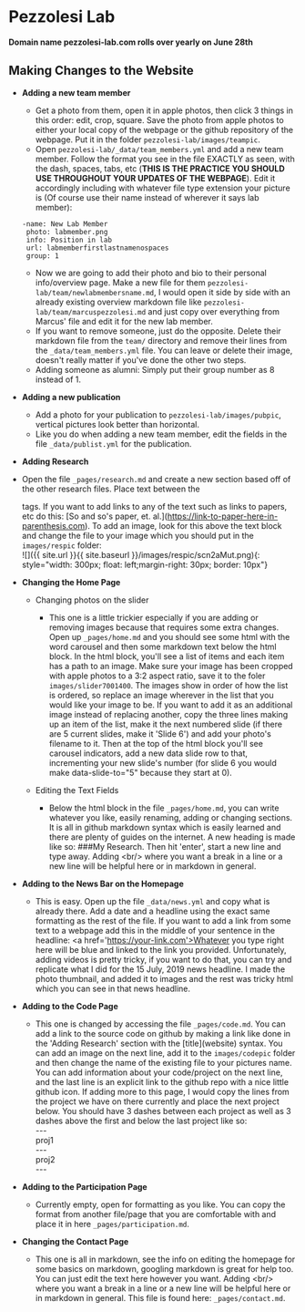 # Pezzolesi Lab

**Domain name pezzolesi-lab.com rolls over yearly on June 28th**

## Making Changes to the Website
* **Adding a new team member**
  * Get a photo from them, open it in apple photos, then click 3 things in this order: edit, crop, square. Save the photo from apple photos to either your local copy of the webpage or the github repository of the webpage. Put it in the folder `pezzolesi-lab/images/teampic`.
  * Open `pezzolesi-lab/_data/team_members.yml` and add a new team member. Follow the format you see in the file EXACTLY as seen, with the dash, spaces, tabs, etc (**THIS IS THE PRACTICE YOU SHOULD USE THROUGHOUT YOUR UPDATES OF THE WEBPAGE**). Edit it accordingly including with whatever file type extension your picture is (Of course use their name instead of wherever it says lab member):
  ```
  -name: New Lab Member
   photo: labmember.png
   info: Position in lab
   url: labmemberfirstlastnamenospaces
   group: 1
   ```
   * Now we are going to add their photo and bio to their personal info/overview page. Make a new file for them `pezzolesi-lab/team/newlabmembersname.md`, I would open it side by side with an already existing overview markdown file like `pezzolesi-lab/team/marcuspezzolesi.md` and just copy over everything from Marcus' file and edit it for the new lab member.
   * If you want to remove someone, just do the opposite. Delete their markdown file from the `team/` directory and remove their lines from the `_data/team_members.yml` file. You can leave or delete their image, doesn't really matter if you've done the other two steps.
   * Adding someone as alumni: Simply put their group number as 8 instead of 1.

* **Adding a new publication**
  * Add a photo for your publication to `pezzolesi-lab/images/pubpic`, vertical pictures look better than horizontal. 
  * Like you do when adding a new team member, edit the fields in the file `_data/publist.yml` for the publication.

* **Adding Research**
 * Open the file `_pages/research.md` and create a new section based off of the other research files. Place text between the <div></div> tags. If you want to add links to any of the text such as links to papers, etc do this: \[So and so's paper, et. al.](https://link-to-paper-here-in-parenthesis.com). To add an image, look for this above the text block and change the file to your image which you should put in the `images/respic` folder: <br/>
\![]({{ site.url }}{{ site.baseurl }}/images/respic/scn2aMut.png){: style="width: 300px; float: left;margin-right: 30px; border: 10px"}


* **Changing the Home Page**
  * Changing photos on the slider
    * This one is a little trickier especially if you are adding or removing images because that requires some extra changes. Open up `_pages/home.md` and you should see some html with the word carousel and then some markdown text below the html block. In the html block, you'll see a list of items and each item has a path to an image. Make sure your image has been cropped with apple photos to a 3:2 aspect ratio, save it to the foler `images/slider7001400`. The images show in order of how the list is ordered, so replace an image wherever in the list that you would like your image to be. If you want to add it as an additional image instead of replacing another, copy the three lines making up an item of the list, make it the next numbered slide (if there are 5 current slides, make it 'Slide 6') and add your photo's filename to it. Then at the top of the html block you'll see carousel indicators, add a new data slide row to that, incrementing your new slide's number (for slide 6 you would make data-slide-to="5" because they start at 0).

  * Editing the Text Fields 
    * Below the html block in the file `_pages/home.md`, you can write whatever you like, easily renaming, adding or changing sections. It is all in github markdown syntax which is easily learned and there are plenty of guides on the internet. A new heading is made like so: \###My Research. Then hit 'enter', start a new line and type away. Adding \<br/> where you want a break in a line or a new line will be helpful here or in markdown in general.

* **Adding to the News Bar on the Homepage**
  * This is easy. Open up the file `_data/news.yml` and copy what is already there. Add a date and a headline using the exact same formatting as the rest of the file. If you want to add a link from some text to a webpage add this in the middle of your sentence in the headline: \<a href='https://your-link.com'>Whatever you type right here will be blue and linked to the link you provided</a>. Unfortunately, adding videos is pretty tricky, if you want to do that, you can try and replicate what I did for the 15 July, 2019 news headline. I made the photo thumbnail, and added it to images and the rest was tricky html which you can see in that news headline.

* **Adding to the Code Page**
  * This one is changed by accessing the file `_pages/code.md`. You can add a link to the source code on github by making a link like done in the 'Adding Research' section with the \[title](website) syntax. You can add an image on the next line, add it to the `images/codepic` folder and then change the name of the existing file to your pictures name. You can add information about your code/project on the next line, and the last line is an explicit link to the github repo with a nice little github icon. If adding more to this page, I would copy the lines from the project we have on there currently and place the next project below. You should have 3 dashes between each project as well as 3 dashes above the first and below the last project like so: <br/>
\---<br/>
proj1<br/>
\---<br/>
proj2<br/>
\---<br/>

* **Adding to the Participation Page**
  * Currently empty, open for formatting as you like. You can copy the format from another file/page that you are comfortable with and place it in here `_pages/participation.md`.

* **Changing the Contact Page**
  * This one is all in markdown, see the info on editing the homepage for some basics on markdown, googling markdown is great for help too. You can just edit the text here however you want. Adding \<br/> where you want a break in a line or a new line will be helpful here or in markdown in general. This file is found here: `_pages/contact.md`.
